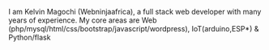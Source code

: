 I am Kelvin Magochi (Webninjaafrica), a full stack web developer with many years of experience. 
My core areas are Web (php/mysql/html/css/bootstrap/javascript/wordpress), IoT(arduino,ESP*) & Python/flask
